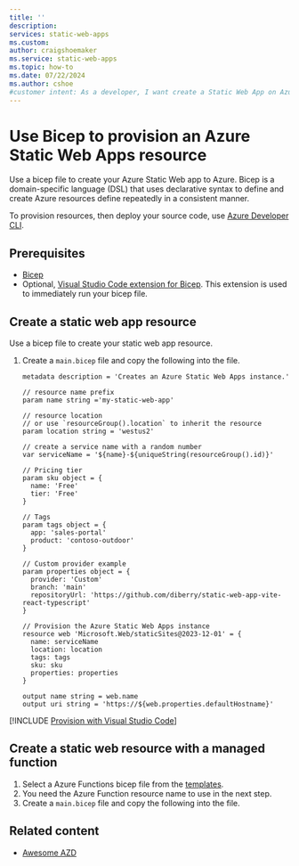 ```yaml
---
title: ''
description: 
services: static-web-apps
ms.custom: 
author: craigshoemaker
ms.service: static-web-apps
ms.topic: how-to
ms.date: 07/22/2024
ms.author: cshoe
#customer intent: As a developer, I want create a Static Web App on Azure with a Bicep file so that the process can to automated.
---
```


# Use Bicep to provision an Azure Static Web Apps resource

Use a bicep file to create your Azure Static Web app to Azure. Bicep is a domain-specific language (DSL) that uses declarative syntax to define and create Azure resources define repeatedly in a consistent manner.

To provision resources, then deploy your source code, use [Azure Developer CLI](/azure/developer/azure-developer-cli). 
 
## Prerequisites

- [Bicep](../azure-resource-manager/bicep/install.md)
- Optional, [Visual Studio Code extension for Bicep](https://marketplace.visualstudio.com/items?itemName=ms-azuretools.vscode-bicep). This extension is used to immediately run your bicep file.

## Create a static web app resource

Use a bicep file to create your static web app resource.

1. Create a `main.bicep` file and copy the following into the file. 
    
    ```bicep
    metadata description = 'Creates an Azure Static Web Apps instance.'
    
    // resource name prefix
    param name string ='my-static-web-app'

    // resource location
    // or use `resourceGroup().location` to inherit the resource 
    param location string = 'westus2' 
    
    // create a service name with a random number
    var serviceName = '${name}-${uniqueString(resourceGroup().id)}'
   
    // Pricing tier
    param sku object = {
      name: 'Free'
      tier: 'Free'
    }
    
    // Tags 
    param tags object = {
      app: 'sales-portal'
      product: 'contoso-outdoor'
    }
    
    // Custom provider example
    param properties object = {
      provider: 'Custom'
      branch: 'main'
      repositoryUrl: 'https://github.com/diberry/static-web-app-vite-react-typescript'
    }
    
    // Provision the Azure Static Web Apps instance
    resource web 'Microsoft.Web/staticSites@2023-12-01' = {
      name: serviceName
      location: location
      tags: tags
      sku: sku
      properties: properties
    }
    
    output name string = web.name
    output uri string = 'https://${web.properties.defaultHostname}'
    
    ```

[!INCLUDE [Provision with Visual Studio Code](./includes/deploy-bicep-visual-studio-code.md)]

## Create a static web resource with a managed function

1. Select a Azure Functions bicep file from the [templates](https://github.com/Azure-Samples/function-app-arm-templates).
1. You need the Azure Function resource name to use in the next step.
1. Create a `main.bicep` file and copy the following into the file.

## Related content

* [Awesome AZD](https://azure.github.io/awesome-azd/?tags=swa)

